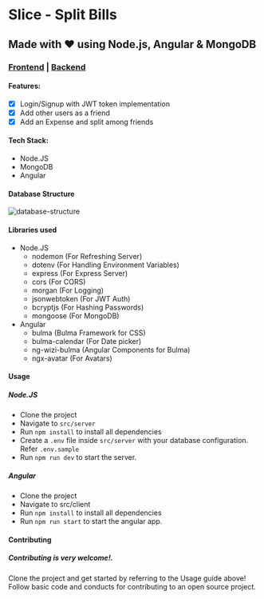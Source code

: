 # Slice - Split Bills

## Made with ❤ using Node.js, Angular & MongoDB

### [Frontend](https://slice-vue.netlify.app/) | [Backend](https://slice-nodejs.herokuapp.com)

#### Features:

- [x] Login/Signup with JWT token implementation
- [x] Add other users as a friend
- [x] Add an Expense and split among friends

#### Tech Stack:

- Node.JS
- MongoDB
- Angular

#### Database Structure


![database-structure](https://app.lucidchart.com/publicSegments/view/15abc59b-5ed6-4cdd-a18f-2364474c6ef1/image.png)

#### Libraries used

- Node.JS
  - nodemon (For Refreshing Server)
  - dotenv (For Handling Environment Variables)
  - express (For Express Server)
  - cors (For CORS)
  - morgan (For Logging)
  - jsonwebtoken (For JWT Auth)
  - bcryptjs (For Hashing Passwords)
  - mongoose (For MongoDB)
- Angular
  - bulma (Bulma Framework for CSS)
  - bulma-calendar (For Date picker)
  - ng-wizi-bulma (Angular Components for Bulma)
  - ngx-avatar (For Avatars)

#### Usage

##### Node.JS

- Clone the project
- Navigate to `src/server`
- Run `npm install` to install all dependencies
- Create a `.env` file inside `src/server` with your database configuration. Refer `.env.sample`
- Run `npm run dev` to start the server.

##### Angular

- Clone the project
- Navigate to src/client
- Run `npm install` to install all dependencies
- Run `npm run start` to start the angular app.

#### Contributing

##### Contributing is very welcome!.
Clone the project and get started by referring to the Usage guide above!
Follow basic code and conducts for contributing to an open source project.


 
